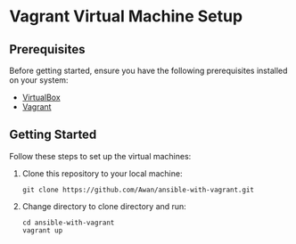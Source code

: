# Vagrant Virtual Machine Setup

## Prerequisites

Before getting started, ensure you have the following prerequisites installed on your system:

- [VirtualBox](https://www.virtualbox.org/)
- [Vagrant](https://www.vagrantup.com/)

## Getting Started

Follow these steps to set up the virtual machines:

1. Clone this repository to your local machine:

   ```shell
   git clone https://github.com/Awan/ansible-with-vagrant.git
   ```

2. Change directory to clone directory and run:

    ```shell
    cd ansible-with-vagrant
    vagrant up
    ```

